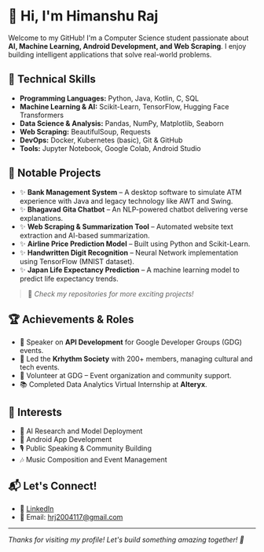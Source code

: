 # 👋 Hi, I'm Himanshu Raj

Welcome to my GitHub! I'm a Computer Science student passionate about **AI, Machine Learning, Android Development, and Web Scraping**. I enjoy building intelligent applications that solve real-world problems.

## 🚀 Technical Skills
- **Programming Languages:** Python, Java, Kotlin, C, SQL
- **Machine Learning & AI:** Scikit-Learn, TensorFlow, Hugging Face Transformers
- **Data Science & Analysis:** Pandas, NumPy, Matplotlib, Seaborn
- **Web Scraping:** BeautifulSoup, Requests
- **DevOps:** Docker, Kubernetes (basic), Git & GitHub
- **Tools:** Jupyter Notebook, Google Colab, Android Studio

## 💼 Notable Projects
- ✨ **Bank Management System** – A desktop software to simulate ATM experience with Java and legacy technology like AWT and Swing.
- ✨ **Bhagavad Gita Chatbot** – An NLP-powered chatbot delivering verse explanations.
- ✨ **Web Scraping & Summarization Tool** – Automated website text extraction and AI-based summarization.
- ✨ **Airline Price Prediction Model** – Built using Python and Scikit-Learn.
- ✨ **Handwritten Digit Recognition** – Neural Network implementation using TensorFlow (MNIST dataset).
- ✨ **Japan Life Expectancy Prediction** – A machine learning model to predict life expectancy trends.

> 🔗 *Check my repositories for more exciting projects!*

## 🏆 Achievements & Roles
- 🎤 Speaker on **API Development** for Google Developer Groups (GDG) events.
- 🎵 Led the **Krhythm Society** with 200+ members, managing cultural and tech events.
- 🤝 Volunteer at GDG – Event organization and community support.
- 📚 Completed Data Analytics Virtual Internship at **Alteryx**.

## 🎯 Interests
- 🧠 AI Research and Model Deployment
- 📱 Android App Development
- 🎙️ Public Speaking & Community Building
- 🎶 Music Composition and Event Management

## 📬 Let's Connect!
- 💼 [LinkedIn](https://www.linkedin.com/in/himanshu-raj-a22a5b246/)
- 📧 Email: hrj2004117@gmail.com

---

*Thanks for visiting my profile! Let's build something amazing together! 🚀*
